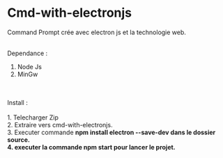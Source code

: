 # Cmd-with-electronjs
Command Prompt crée avec electron js et la technologie web.<br><br>

Dependance : 
1. Node Js<br>
2. MinGw<br>
<br>
<br>
Install :
<br>
<br>
1. Telecharger Zip<br>
2. Extraire vers cmd-with-electronjs.<br>
3. Executer commande <strong>npm install electron --save-dev<strong> dans le dossier source.<br>
4. executer la commande <strong>npm start<strong> pour lancer le projet.<br>
